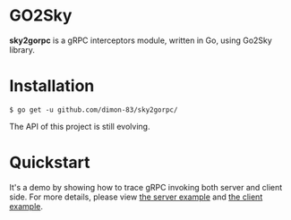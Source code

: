 # GO2Sky


**sky2gorpc** is a gRPC interceptors module, written in Go, using Go2Sky library.

# Installation
```
$ go get -u github.com/dimon-83/sky2gorpc/
```

The API of this project is still evolving. 

# Quickstart

It's a demo by showing how to trace gRPC invoking both server and client side. For more details, please view
[the server example](examples/server/main.go) and [the client example](examples/client/main.go).

